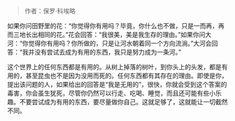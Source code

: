 > 作者：保罗·科埃略

如果你问田野里的花：“你觉得你有用吗？毕竟，你什么也不做，只是一而再，再而三地长出相同的花。”花会回答：“我很美，美是我生存的理由。”如果你问大河：“你觉得你有用吗？你所做的，只是让河水朝着同一个方向流淌。”大河会回答：“我并没有尝试去成为有用的东西，我只是努力成为一条河。”

这个世界上的任何东西都是有用的。从树上掉落的树叶，到你头上的头发，都是有用的，甚至昆虫也不是因为没用而死的。任何东西都有其存在的理由。即使是你，提出该问题的人，如果给出的回答是“我是无用的”，很快，你就会受到这个答案的毒害，你会虽生犹死，尽管你仍然可以行走、吃喝、睡觉，而且还可能有些小乐趣。不要尝试成为有用的东西，要尽量做你自己。这就足够了，这就能让一切截然不同。